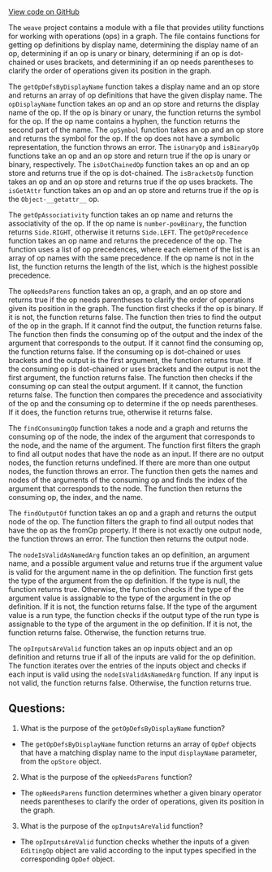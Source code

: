 [View code on GitHub](https://github.com/wandb/weave/weave-js/src/core/opStore/util.ts)

The `weave` project contains a module with a file that provides utility functions for working with operations (ops) in a graph. The file contains functions for getting op definitions by display name, determining the display name of an op, determining if an op is unary or binary, determining if an op is dot-chained or uses brackets, and determining if an op needs parentheses to clarify the order of operations given its position in the graph. 

The `getOpDefsByDisplayName` function takes a display name and an op store and returns an array of op definitions that have the given display name. The `opDisplayName` function takes an op and an op store and returns the display name of the op. If the op is binary or unary, the function returns the symbol for the op. If the op name contains a hyphen, the function returns the second part of the name. The `opSymbol` function takes an op and an op store and returns the symbol for the op. If the op does not have a symbolic representation, the function throws an error. The `isUnaryOp` and `isBinaryOp` functions take an op and an op store and return true if the op is unary or binary, respectively. The `isDotChainedOp` function takes an op and an op store and returns true if the op is dot-chained. The `isBracketsOp` function takes an op and an op store and returns true if the op uses brackets. The `isGetAttr` function takes an op and an op store and returns true if the op is the `Object-__getattr__` op.

The `getOpAssociativity` function takes an op name and returns the associativity of the op. If the op name is `number-powBinary`, the function returns `Side.RIGHT`, otherwise it returns `Side.LEFT`. The `getOpPrecedence` function takes an op name and returns the precedence of the op. The function uses a list of op precedences, where each element of the list is an array of op names with the same precedence. If the op name is not in the list, the function returns the length of the list, which is the highest possible precedence.

The `opNeedsParens` function takes an op, a graph, and an op store and returns true if the op needs parentheses to clarify the order of operations given its position in the graph. The function first checks if the op is binary. If it is not, the function returns false. The function then tries to find the output of the op in the graph. If it cannot find the output, the function returns false. The function then finds the consuming op of the output and the index of the argument that corresponds to the output. If it cannot find the consuming op, the function returns false. If the consuming op is dot-chained or uses brackets and the output is the first argument, the function returns true. If the consuming op is dot-chained or uses brackets and the output is not the first argument, the function returns false. The function then checks if the consuming op can steal the output argument. If it cannot, the function returns false. The function then compares the precedence and associativity of the op and the consuming op to determine if the op needs parentheses. If it does, the function returns true, otherwise it returns false.

The `findConsumingOp` function takes a node and a graph and returns the consuming op of the node, the index of the argument that corresponds to the node, and the name of the argument. The function first filters the graph to find all output nodes that have the node as an input. If there are no output nodes, the function returns undefined. If there are more than one output nodes, the function throws an error. The function then gets the names and nodes of the arguments of the consuming op and finds the index of the argument that corresponds to the node. The function then returns the consuming op, the index, and the name.

The `findOutputOf` function takes an op and a graph and returns the output node of the op. The function filters the graph to find all output nodes that have the op as the fromOp property. If there is not exactly one output node, the function throws an error. The function then returns the output node.

The `nodeIsValidAsNamedArg` function takes an op definition, an argument name, and a possible argument value and returns true if the argument value is valid for the argument name in the op definition. The function first gets the type of the argument from the op definition. If the type is null, the function returns true. Otherwise, the function checks if the type of the argument value is assignable to the type of the argument in the op definition. If it is not, the function returns false. If the type of the argument value is a run type, the function checks if the output type of the run type is assignable to the type of the argument in the op definition. If it is not, the function returns false. Otherwise, the function returns true.

The `opInputsAreValid` function takes an op inputs object and an op definition and returns true if all of the inputs are valid for the op definition. The function iterates over the entries of the inputs object and checks if each input is valid using the `nodeIsValidAsNamedArg` function. If any input is not valid, the function returns false. Otherwise, the function returns true.
## Questions: 
 1. What is the purpose of the `getOpDefsByDisplayName` function?
- The `getOpDefsByDisplayName` function returns an array of `OpDef` objects that have a matching display name to the input `displayName` parameter, from the `opStore` object.

2. What is the purpose of the `opNeedsParens` function?
- The `opNeedsParens` function determines whether a given binary operator needs parentheses to clarify the order of operations, given its position in the graph.

3. What is the purpose of the `opInputsAreValid` function?
- The `opInputsAreValid` function checks whether the inputs of a given `EditingOp` object are valid according to the input types specified in the corresponding `OpDef` object.